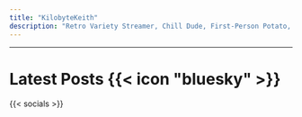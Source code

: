```yaml
---
title: "KilobyteKeith"
description: "Retro Variety Streamer, Chill Dude, First-Person Potato, Flannel Enthusiast, Foodie, and Covered in Dog Hair"
---
```



 <!-- {{< snowfall >}} -->
<!-- For business inquiries: KilobyteKeith@gmail.com -->

<hr>

# Latest Posts {{< icon "bluesky" >}} 

{{< socials >}}